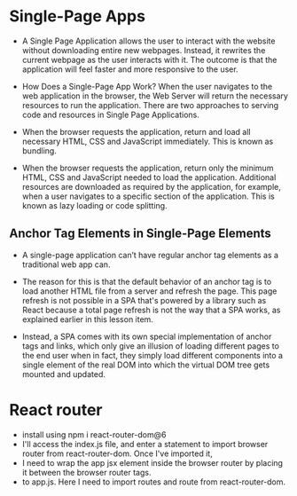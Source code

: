 # Single-Page Apps

- A Single Page Application allows the user to interact with the website without downloading entire new webpages. Instead, it rewrites the current webpage as the user interacts with it. The outcome is that the application will feel faster and more responsive to the user.

- How Does a Single-Page App Work?
When the user navigates to the web application in the browser, the Web Server will return the necessary resources to run the application. There are two approaches to serving code and resources in Single Page Applications.

- When the browser requests the application, return and load all necessary HTML, CSS and JavaScript immediately. This is known as bundling. 

- When the browser requests the application, return only the minimum HTML, CSS and JavaScript needed to load the application. Additional resources are downloaded as required by the application, for example, when a user navigates to a specific section of the application. This is known as lazy loading or code splitting. 

## Anchor Tag Elements in Single-Page Elements
- A single-page application can’t have regular anchor tag elements as a traditional web app can. 

- The reason for this is that the default behavior of an anchor tag is to load another HTML file from a server and refresh the page. This page refresh is not possible in a SPA that's powered by a library such as React because a total page refresh is not the way that a SPA works, as explained earlier in this lesson item. 

- Instead, a SPA comes with its own special implementation of anchor tags and links, which only give an illusion of loading different pages to the end user when in fact, they simply load different components into a single element of the real DOM into which the virtual DOM tree gets mounted and updated.

# React router
- install using npm i react-router-dom@6
- I'll access the index.js file, and enter a statement to import browser router from react-router-dom. Once I've imported it, 
- I need to wrap the app jsx element inside the browser router by placing it between the browser router tags.
- to app.js. Here I need to import routes and route from react-router-dom.




